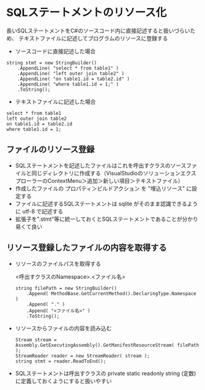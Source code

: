 # SQLステートメントのリソース化

長いSQLステートメントをC#のソースコード内に直接記述すると扱いづらいため、
テキストファイルに記述してプログラムのリソースに登録する

- ソースコードに直接記述した場合
```
string stmt = new StringBuilder()
    .AppendLine( "select * from table1" )
    .AppendLine( "left outer join table2" )
    .AppendLine( "on table1.id = table2.id" )
    .AppendLine( "where table1.id = 1;" )
    .ToString();
```

- テキストファイルに記述した場合
```
select * from table1
left outer join table2
on table1.id = table2.id
where table1.id = 1;
```

## ファイルのリソース登録
- SQLステートメントを記述したファイルはこれを呼出すクラスのソースファイルと同じディレクトリに作成する（VisualStudioのソリューションエクスプローラーのContextMenu＞追加＞新しい項目＞テキストファイル）
- 作成したファイルの プロパティ＞ビルドアクション を "埋込リソース" に設定する
- ファイルに記述するSQLステートメントは sqlite がそのまま認識できるように utf-8 で記述する
- 拡張子を".stmt"等に統一しておくとSQLステートメントであることが分かり易くて良い

## リソース登録したファイルの内容を取得する
- リソースのファイルパスを取得する

    \<呼出すクラスのNamespace>.<ファイル名>

    ```
    string filePath = new StringBuilder()
        .Append( MethodBase.GetCurrentMethod().DeclaringType.Namespace )
        .Append( "." )
        .Append( "<ファイル名>" )
        .ToString();
    ```

- リソースからファイルの内容を読み込む

    ```
    Stream stream = Assembly.GetExecutingAssembly().GetManifestResourceStream( filePath );
    StreamReader reader = new StreamReader( stream );
    string stmt = reader.ReadToEnd();
    ```

- SQLステートメントは呼出すクラスの private static readonly string (定数)に定義しておくようにすると扱いやすい
